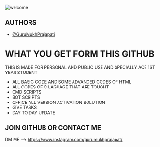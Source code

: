![welcome](https://user-images.githubusercontent.com/117162170/216831920-e20ac7e4-a934-4d77-b734-223fc9309662.gif)

## AUTHORS

- [@GuruMukhPrajapati](https://github.com/GuruMukhPrajapati)


# WHAT YOU GET FORM THIS GITHUB

THIS IS MADE FOR PERSONAL AND PUBLIC USE AND SPECIALLY ACE 1ST YEAR STUDENT 
- ALL BASIC CODE  AND SOME ADVANCED CODES OF HTML
- ALL CODES OF C LAGUAGE THAT ARE TOUGHT
- CMD SCRIPTS
- BOT SCRIPTS
- OFFICE ALL VERSION ACTIVATION SOLUTION
- GIVE TASKS 
- DAY TO DAY UPDATE



## JOIN GITHUB OR CONTACT ME
DM ME  -->
https://www.instagram.com/gurumukhprajapat/




